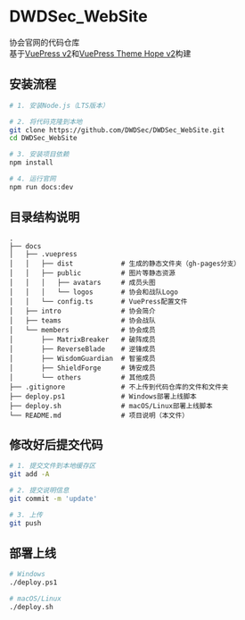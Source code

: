 # DWDSec_WebSite
协会官网的代码仓库 \
基于[VuePress v2](https://vuejs.press/zh/)和[VuePress Theme Hope v2](https://theme-hope.vuejs.press/zh/)构建

## 安装流程
```bash
# 1. 安装Node.js（LTS版本）

# 2. 将代码克隆到本地
git clone https://github.com/DWDSec/DWDSec_WebSite.git
cd DWDSec_WebSite

# 3. 安装项目依赖
npm install

# 4. 运行官网
npm run docs:dev
```

## 目录结构说明
```
.
├── docs
│   ├── .vuepress
│   │   ├── dist            # 生成的静态文件夹（gh-pages分支）
│   │   ├── public          # 图片等静态资源
│   │   │   ├── avatars     # 成员头图
│   │   │   └── logos       # 协会和战队Logo
│   │   └── config.ts       # VuePress配置文件
│   ├── intro               # 协会简介
│   ├── teams               # 协会战队
│   └── members             # 协会成员
│       ├── MatrixBreaker   # 破阵成员
│       ├── ReverseBlade    # 逆锋成员
│       ├── WisdomGuardian  # 智鉴成员
│       ├── ShieldForge     # 铸安成员
│       └── others          # 其他成员
├── .gitignore              # 不上传到代码仓库的文件和文件夹
├── deploy.ps1              # Windows部署上线脚本
├── deploy.sh               # macOS/Linux部署上线脚本
└── README.md               # 项目说明（本文件）
```

## 修改好后提交代码
```bash
# 1. 提交文件到本地缓存区
git add -A

# 2. 提交说明信息
git commit -m 'update'

# 3. 上传
git push
```

## 部署上线
```bash
# Windows
./deploy.ps1

# macOS/Linux
./deploy.sh
```
